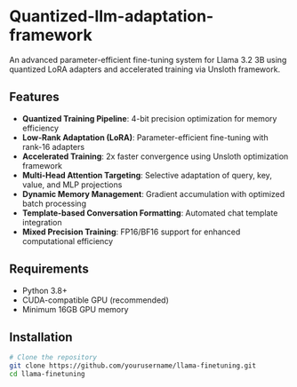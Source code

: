 # Quantized-llm-adaptation-framework

An advanced parameter-efficient fine-tuning system for Llama 3.2 3B using quantized LoRA adapters and accelerated training via Unsloth framework.

## Features
- **Quantized Training Pipeline**: 4-bit precision optimization for memory efficiency
- **Low-Rank Adaptation (LoRA)**: Parameter-efficient fine-tuning with rank-16 adapters
- **Accelerated Training**: 2x faster convergence using Unsloth optimization framework
- **Multi-Head Attention Targeting**: Selective adaptation of query, key, value, and MLP projections
- **Dynamic Memory Management**: Gradient accumulation with optimized batch processing
- **Template-based Conversation Formatting**: Automated chat template integration
- **Mixed Precision Training**: FP16/BF16 support for enhanced computational efficiency

## Requirements
- Python 3.8+
- CUDA-compatible GPU (recommended)
- Minimum 16GB GPU memory

## Installation

```bash
# Clone the repository
git clone https://github.com/yourusername/llama-finetuning.git
cd llama-finetuning

